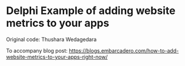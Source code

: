 # Delphi Example of adding website metrics to your apps

Original code: Thushara Wedagedara

To accompany blog post: https://blogs.embarcadero.com/how-to-add-website-metrics-to-your-apps-right-now/

